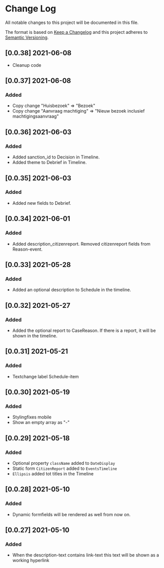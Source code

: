# Change Log

All notable changes to this project will be documented in this file.

The format is based on [Keep a Changelog](http://keepachangelog.com/)
and this project adheres to [Semantic Versioning](http://semver.org/).

## [0.0.38] 2021-06-08

-   Cleanup code
## [0.0.37] 2021-06-08

### Added

-   Copy change "Huisbezoek" => "Bezoek"
-   Copy change "Aanvraag machtiging" => "Nieuw bezoek inclusief machtigingsaanvraag"
## [0.0.36] 2021-06-03

### Added

-   Added sanction_id to Decision in Timeline.
-   Added theme to Debrief in Timeline.
## [0.0.35] 2021-06-03

### Added

-   Added new fields to Debrief.
## [0.0.34] 2021-06-01

### Added

-   Added description_citizenreport. Removed citizenreport fields from Reason-event.
## [0.0.33] 2021-05-28

### Added

-   Added an optional description to Schedule in the timeline.
## [0.0.32] 2021-05-27

### Added

-   Added the optional report to CaseReason. If there is a report, it will be shown in the timeline.

## [0.0.31] 2021-05-21

### Added

-   Textchange label Schedule-item

## [0.0.30] 2021-05-19

### Added

-   Stylingfixes mobile
-   Show an empty array as "-"

## [0.0.29] 2021-05-18

### Added

-   Optional property `className` added to `DateDisplay`
-   Static form `CitizenReport` added to `EventsTimeline`
-   `Ellipsis` added tot titles in the Timeline
## [0.0.28] 2021-05-10

### Added

-   Dynamic formfields will be rendered as well from now on.

## [0.0.27] 2021-05-10

### Added

-   When the description-text contains link-text this text will be shown as a working hyperlink
